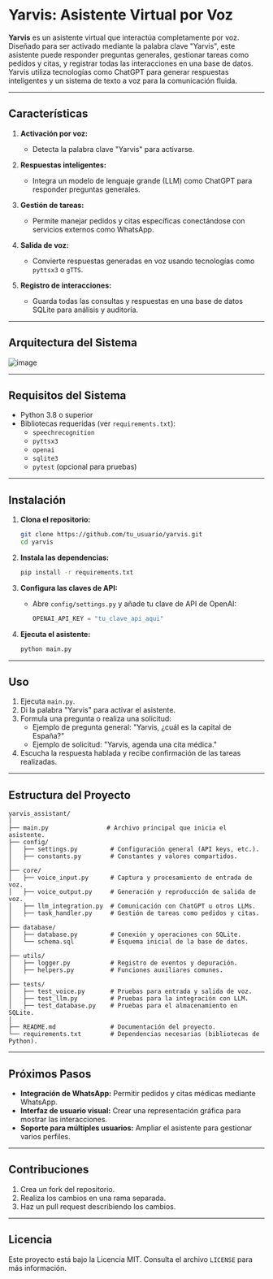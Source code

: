 # Yarvis: Asistente Virtual por Voz

**Yarvis** es un asistente virtual que interactúa completamente por voz. Diseñado para ser activado mediante la palabra clave "Yarvis", este asistente puede responder preguntas generales, gestionar tareas como pedidos y citas, y registrar todas las interacciones en una base de datos. Yarvis utiliza tecnologías como ChatGPT para generar respuestas inteligentes y un sistema de texto a voz para la comunicación fluida.

---

## Características

1. **Activación por voz:**
   - Detecta la palabra clave "Yarvis" para activarse.

2. **Respuestas inteligentes:**
   - Integra un modelo de lenguaje grande (LLM) como ChatGPT para responder preguntas generales.

3. **Gestión de tareas:**
   - Permite manejar pedidos y citas específicas conectándose con servicios externos como WhatsApp.

4. **Salida de voz:**
   - Convierte respuestas generadas en voz usando tecnologías como `pyttsx3` o `gTTS`.

5. **Registro de interacciones:**
   - Guarda todas las consultas y respuestas en una base de datos SQLite para análisis y auditoría.

---
## Arquitectura del Sistema
![image](https://github.com/user-attachments/assets/5c71cb89-144c-47d6-b12d-d029fb21c155)

---
## Requisitos del Sistema

- Python 3.8 o superior
- Bibliotecas requeridas (ver `requirements.txt`):
  - `speechrecognition`
  - `pyttsx3`
  - `openai`
  - `sqlite3`
  - `pytest` (opcional para pruebas)

---

## Instalación

1. **Clona el repositorio:**
   ```bash
   git clone https://github.com/tu_usuario/yarvis.git
   cd yarvis
   ```

2. **Instala las dependencias:**
   ```bash
   pip install -r requirements.txt
   ```

3. **Configura las claves de API:**
   - Abre `config/settings.py` y añade tu clave de API de OpenAI:
     ```python
     OPENAI_API_KEY = "tu_clave_api_aqui"
     ```

4. **Ejecuta el asistente:**
   ```bash
   python main.py
   ```

---

## Uso

1. Ejecuta `main.py`.
2. Di la palabra "Yarvis" para activar el asistente.
3. Formula una pregunta o realiza una solicitud:
   - Ejemplo de pregunta general: "Yarvis, ¿cuál es la capital de España?"
   - Ejemplo de solicitud: "Yarvis, agenda una cita médica."
4. Escucha la respuesta hablada y recibe confirmación de las tareas realizadas.

---

## Estructura del Proyecto

```plaintext
yarvis_assistant/
|
├── main.py                # Archivo principal que inicia el asistente.
├── config/
│   ├── settings.py         # Configuración general (API keys, etc.).
│   ├── constants.py        # Constantes y valores compartidos.
│
├── core/
│   ├── voice_input.py      # Captura y procesamiento de entrada de voz.
│   ├── voice_output.py     # Generación y reproducción de salida de voz.
│   ├── llm_integration.py  # Comunicación con ChatGPT u otros LLMs.
│   ├── task_handler.py     # Gestión de tareas como pedidos y citas.
│
├── database/
│   ├── database.py         # Conexión y operaciones con SQLite.
│   └── schema.sql          # Esquema inicial de la base de datos.
│
├── utils/
│   ├── logger.py           # Registro de eventos y depuración.
│   ├── helpers.py          # Funciones auxiliares comunes.
│
├── tests/
│   ├── test_voice.py       # Pruebas para entrada y salida de voz.
│   ├── test_llm.py         # Pruebas para la integración con LLM.
│   ├── test_database.py    # Pruebas para el almacenamiento en SQLite.
│
├── README.md               # Documentación del proyecto.
└── requirements.txt        # Dependencias necesarias (bibliotecas de Python).
```

---

## Próximos Pasos

- **Integración de WhatsApp:** Permitir pedidos y citas médicas mediante WhatsApp.
- **Interfaz de usuario visual:** Crear una representación gráfica para mostrar las interacciones.
- **Soporte para múltiples usuarios:** Ampliar el asistente para gestionar varios perfiles.

---

## Contribuciones

1. Crea un fork del repositorio.
2. Realiza los cambios en una rama separada.
3. Haz un pull request describiendo los cambios.

---

## Licencia

Este proyecto está bajo la Licencia MIT. Consulta el archivo `LICENSE` para más información.

